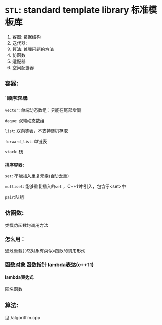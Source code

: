 # **`STL`: standard template library 标准模板库**

1. 容器: 数据结构
2. 迭代器:
3. 算法: 处理问题的方法
4. 仿函数
5. 适配器
6. 空间配置器

## **`容器`:**

### **`顺序容器:**

`vector`: 单端动态数组：只能在尾部增删

`deque`: 双端动态数组

`list`: 双向链表，不支持随机存取

`forward_list`: 单链表

`stack`: 栈

### **`排序容器`:**

`set`:  不能插入重复元素(自动去重)

`multiset`: 能够重复插入的`set` ，C++11中引入，包含于\<set\>中

`pair`:队组

## **`仿函数`:**

类模仿函数的调用方法

### 怎么用：

通过重载( )然对象有类似u函数的调用形式

### 函数对象  函数指针  lambda表达(c++11)

#### lambda表达式

匿名函数

## **`算法`:**

见./algorithm.cpp
